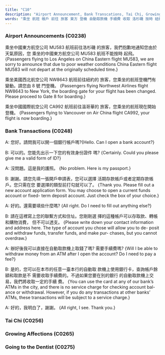 ```yaml
---
title: "C10"
description: "Airport Announcement, Bank Transcations, Tai Chi, Growing Affections, Going to the Dentist"
words: "乘坐 航班 帳戶 前往 旅客 東方 登機 自動取款機 手續費 收取 洛杉磯 按時 紐約 登機門 變動 國際 航空 溫哥華 您好 出示 身份證 張開 申請表 活期存款 或者 定期存款 類型 打勾 住址 擇 這種 存取 帳 購物 消費 透支 辦好 直接 取錢 是的 本市 任意 本行 銀行卡"
---
```


### Airport Announcements (C0238)

乘坐中國東方航空公司 MU583 航班前往洛杉磯 的旅客，我們抱歉地通知您由於天氣原因，您 乘坐的中國東方航空公司 MU583 航班不能按時 起飛。 {Passengers flying to Los Angeles on China Eastern flight MU583, we are sorry to announce that due to poor weather conditions China Eastern flight MU583 will not depart at the originally scheduled time.}

乘坐美國西北航空公司 NW8643 航班前往紐約的 旅客，您乘坐的航班登機門有變動。請您由 8 號 門登機。 {Passengers flying Northwest Airlines flight NW8643 to New York, the boarding gate for your flight has been changed. Please proceed to Gate 8 for boarding.}

乘坐中國國際航空公司 CA992 航班前往溫哥華的 旅客，您乘坐的航班現在開始登機。 {Passengers flying to Vancouver on Air China flight CA992, your flight is now boarding.}

### Bank Transactions (C0248)

A: 您好。請問我可以開一個銀行帳戶嗎?{Hello. Can I open a bank account?}

B: 可以的。您能先出示一下您的有效身份證件 嗎? {Certainly. Could you please give me a valid form of ID?}

A: 沒問題。這是我的護照。 {No problem. Here is my passport.}

B: 謝謝。請您先填一張開戶申請表，您可以選擇 活期存款帳戶或者定期存款帳戶。您只需在您 要選擇的類型前打勾就可以了。 {Thank you. Please fill out a new account application form. You may choose to open a current funds account or fixed- term deposit account. Just check the box of your choice.}

A: 好的。還需要填些什麼嗎? {All right. Do I need to fill out anything else?}

B: 請在這裡寫上您的聯繫方式和住址。您剛剛選 擇的這種帳戶可以存取款、轉帳和購物消費， 但不可以透支。 {Please write down your contact information and address here. The type of account you chose will allow you to de- posit and withdraw funds, transfer funds, and make pur- chases, but you cannot overdraw.}

A: 辦好後我可以直接在自動取款機上取錢了嗎? 需要手續費嗎? {Will I be able to withdraw money from an ATM after I open the account? Do I need to pay a fee?}

B: 是的，您可以在本市的任意一臺本行的自動取 款機上使用銀行卡，查詢帳戶餘額和取款是不 需要收取手續費的。不過如果您要在別的銀行 的自動取款機上交易，我們將收取一定的手續 費。 {You can use the card at any of our bank’s ATMs in the city, and there is no service charge for checking account bal- ance or withdrawal. However, if you do any transactions at other banks’ ATMs, these transactions will be subject to a service charge.}

A: 好的，我明白了，謝謝。 {All right, I see. Thank you.}

### Tai Chi (C0256)

### Growing Affections (C0265)

### Going to the Dentist (C0275)
